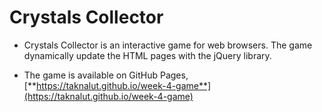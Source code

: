# Crystals Collector

- Crystals Collector is an interactive game for web browsers. The game dynamically update the HTML pages with the jQuery library.

- The game is available on GitHub Pages, [**https://taknalut.github.io/week-4-game**](https://taknalut.github.io/week-4-game)
